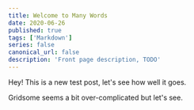 ```yaml
---
title: Welcome to Many Words
date: 2020-06-26
published: true
tags: ['Markdown']
series: false
canonical_url: false
description: 'Front page description, TODO'
---
```


Hey! This is a new test post, let's see how well it goes.

Gridsome seems a bit over-complicated but let's see.
